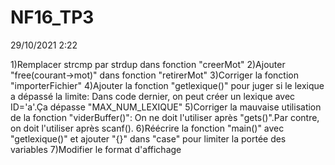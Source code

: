 # NF16_TP3
29/10/2021 2:22

1)Remplacer strcmp par strdup dans fonction "creerMot"
2)Ajouter "free(courant->mot)" dans fonction "retirerMot"
3)Corriger la fonction "importerFichier"
4)Ajouter la fonction "getlexique()" pour juger si le lexique a dépassé la limite: 
  Dans code dernier, on peut créer un lexique avec ID='a'.Ça dépasse "MAX_NUM_LEXIQUE"
5)Corriger la mauvaise utilisation de la fonction "viderBuffer()": 
  On ne doit l'utiliser après "gets()".Par contre, on doit l'utiliser après scanf().
6)Réécrire la fonction "main()" avec "getlexique()" et ajouter "{}" dans "case" pour limiter la portée des variables
7)Modifier le format d'affichage
